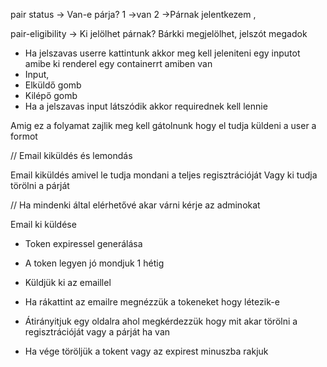
pair status -> Van-e párja? 
  1 ->van
  2 ->Párnak jelentkezem ,

pair-eligibility ->
 Ki jelölhet párnak? Bárkki megjelölhet, jelszót megadok

- Ha jelszavas userre kattintunk akkor meg kell jeleniteni egy inputot amibe ki renderel egy containerrt amiben van
 - Input,
 - Elküldő gomb
 - Kilépő gomb
- Ha a jelszavas input látszódik akkor requirednek kell lennie 

Amig ez a folyamat zajlik meg kell gátolnunk hogy el tudja küldeni a user a formot



// Email kiküldés és lemondás

Email kiküldés amivel le tudja mondani a teljes regisztrációját
Vagy ki tudja törölni a párját

// Ha mindenki által elérhetővé akar várni kérje az adminokat

Email ki küldése
  - Token expiressel generálása
  - A token legyen jó mondjuk 1 hétig
  - Küldjük ki az emaillel 
  
  - Ha rákattint az emailre megnézzük a tokeneket hogy létezik-e
  - Átirányitjuk egy oldalra ahol megkérdezzük hogy mit akar törölni a regisztrációját vagy a párját ha van
  - Ha vége töröljük a tokent vagy az expirest minuszba rakjuk
